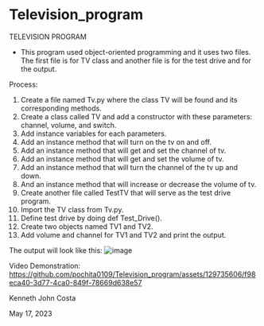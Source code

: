 # Television_program

TELEVISION PROGRAM
- This program used object-oriented programming and it uses two files. The first file is for TV class and another file is for the test drive and for the output.

Process:
1. Create a file named Tv.py where the class TV will be found and its corresponding methods.
2. Create a class called TV and add a constructor with these parameters: channel, volume, and switch.
3. Add instance variables for each parameters.
4. Add an instance method that will turn on the tv on and off.
5. Add an instance method that will get and set the channel of tv.
6. Add an instance method that will get and set the volume of tv.
7. Add an instance method that will turn the channel of the tv up and down.
8. And an instance method that will increase or decrease the volume of tv.
9. Create another file called TestTV that will serve as the test drive program.
10. Import the TV class from Tv.py.
11. Define test drive by doing def Test_Drive().
12. Create two objects named TV1 and TV2.
13. Add volume and channel for TV1 and TV2 and print the output.

The output will look like this:
![image](https://github.com/pochita0109/Television_program/assets/129735606/f78fc7df-4942-472a-86ee-d6f479489e7a)


Video Demonstration:
https://github.com/pochita0109/Television_program/assets/129735606/f98eca40-3d77-4ca0-849f-78669d638e57

Kenneth John Costa

May 17, 2023
